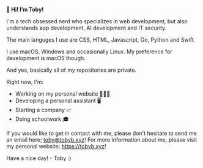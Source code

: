 ******👋 Hi! I’m Toby!******

 I'm a tech obsessed nerd who specializes in web development, but also understands app development, AI development and IT security.

The main languges I use are  CSS, HTML, Javascript, Go, Python and Swift.

I use macOS, Windows and occasionally Linux. My preference for development is macOS though.

And yes, basically all of my repositories are private.

Right now, I'm:

- Working on my personal website 👨🏻‍💻
- Developing a personal assistant 🖥
- Starting a company 📈
- Doing schoolwork 🎓

If you would like to get in contact with me, please don't hesitate to send me an email here; toby@tobyb.xyz!
For more information about me, please visit my personal website; https://tobyb.xyz!

Have a nice day! - Toby :)